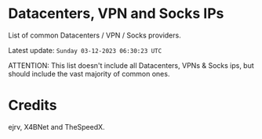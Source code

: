 # Datacenters, VPN and Socks IPs
 
List of common Datacenters / VPN / Socks providers. 

Latest update: `Sunday 03-12-2023 06:30:23 UTC` 

ATTENTION: This list doesn't include all Datacenters, VPNs & Socks ips, 
but should include the vast majority of common ones.

# Credits
ejrv, X4BNet and TheSpeedX.
